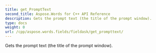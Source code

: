 ```yaml
---
title: get_PromptText
second_title: Aspose.Words for C++ API Reference
description: Gets the prompt text (the title of the prompt window). 
type: docs
weight: 0
url: /cpp/aspose.words.fields/fieldask/get_prompttext/
---
```


Gets the prompt text (the title of the prompt window). 

